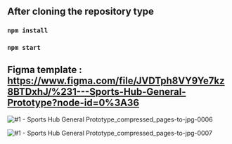 ## After cloning the repository type  

### `npm install`

### `npm start`

## Figma template : https://www.figma.com/file/JVDTph8VY9Ye7kz8BTDxhJ/%231---Sports-Hub-General-Prototype?node-id=0%3A36

![#1 - Sports Hub General Prototype_compressed_pages-to-jpg-0006](https://user-images.githubusercontent.com/80795967/127199208-60e12944-98fe-4b81-95b7-c83e0c6dcf9f.jpg)

![#1 - Sports Hub General Prototype_compressed_pages-to-jpg-0007](https://user-images.githubusercontent.com/80795967/127199427-effaf3a0-b1dd-42de-915b-e24cd0ecabf8.jpg)




